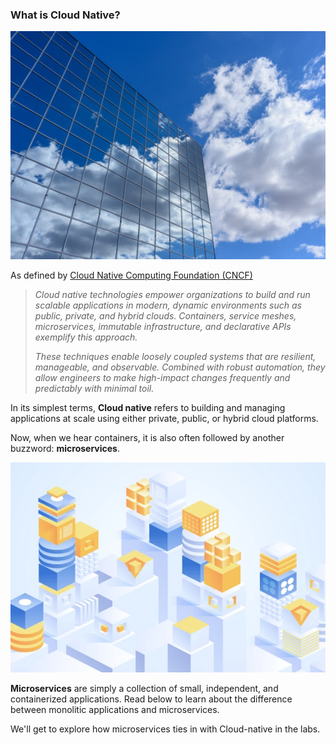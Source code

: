 
### What is Cloud Native?

<p align=center>
<img width=700 src="../../Images/udacity-suse-1.JPG">
</p>

As defined by [Cloud Native Computing Foundation (CNCF)](https://www.cncf.io/about/charter/) 

> *Cloud native technologies empower organizations to build and run scalable applications in modern, dynamic environments such as public, private, and hybrid clouds. Containers, service meshes, microservices, immutable infrastructure, and declarative APIs exemplify this approach.*
>
> *These techniques enable loosely coupled systems that are resilient, manageable, and observable. Combined with robust automation, they allow engineers to make high-impact changes frequently and predictably with minimal toil.*

In its simplest terms, **Cloud native** refers to building and managing applications at scale using either private, public, or hybrid cloud platforms.

Now, when we hear containers, it is also often followed by another buzzword: **microservices**.

<p align=center>
<img src="../../Images/udacity-suse-1-microservices.png">
</p>

**Microservices** are simply a collection of small, independent, and containerized applications. Read below to learn about the difference between monolitic applications and microservices.

We'll get to explore how microservices ties in with Cloud-native in the labs.

</details>